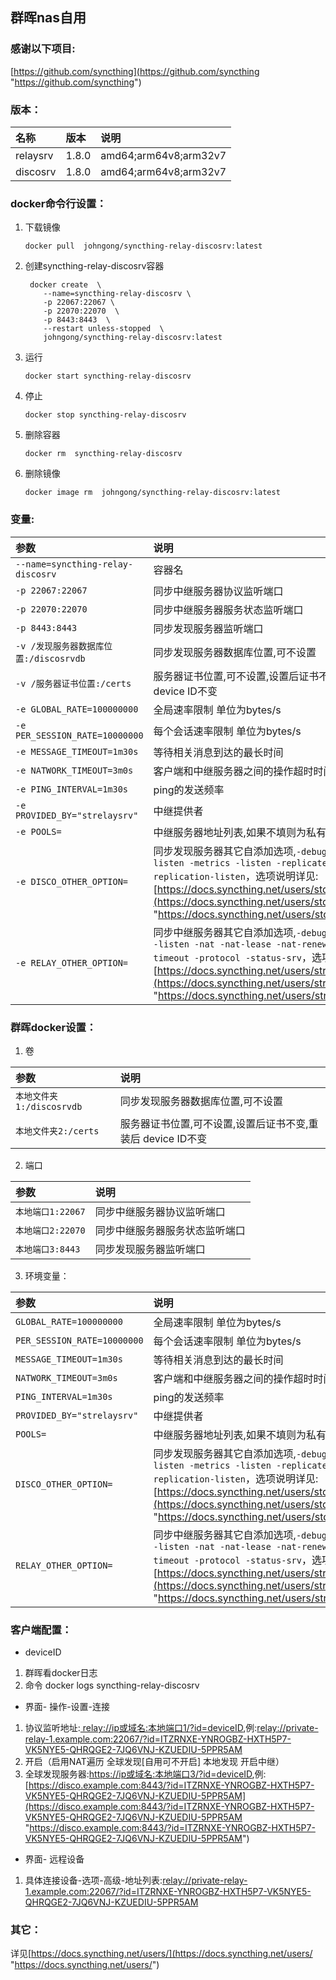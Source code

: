 ## 群晖nas自用

### 感谢以下项目:

[https://github.com/syncthing](https://github.com/syncthing "https://github.com/syncthing")

### 版本：

|名称|版本|说明|
|:-|:-|:-|
|relaysrv|1.8.0|amd64;arm64v8;arm32v7|
|discosrv|1.8.0|amd64;arm64v8;arm32v7|

### docker命令行设置：

1. 下载镜像

       docker pull  johngong/syncthing-relay-discosrv:latest

2. 创建syncthing-relay-discosrv容器

        docker create  \
           --name=syncthing-relay-discosrv \
           -p 22067:22067 \
           -p 22070:22070  \
           -p 8443:8443  \
           --restart unless-stopped  \
           johngong/syncthing-relay-discosrv:latest

3. 运行

       docker start syncthing-relay-discosrv

4. 停止

       docker stop syncthing-relay-discosrv

5. 删除容器

       docker rm  syncthing-relay-discosrv

6. 删除镜像

       docker image rm  johngong/syncthing-relay-discosrv:latest

### 变量:

|参数|说明|
|:-|:-|
| `--name=syncthing-relay-discosrv` |容器名|
| `-p 22067:22067` |同步中继服务器协议监听端口|
| `-p 22070:22070` |同步中继服务器服务状态监听端口|
| `-p 8443:8443` |同步发现服务器监听端口|
| `-v /发现服务器数据库位置:/discosrvdb` |同步发现服务器数据库位置,可不设置|
| `-v /服务器证书位置:/certs` |服务器证书位置,可不设置,设置后证书不变,重装后 device ID不变|
| `-e GLOBAL_RATE=100000000` |全局速率限制 单位为bytes/s|
| `-e PER_SESSION_RATE=10000000` | 每个会话速率限制 单位为bytes/s|
| `-e MESSAGE_TIMEOUT=1m30s` |等待相关消息到达的最长时间|
| `-e NATWORK_TIMEOUT=3m0s` | 客户端和中继服务器之间的操作超时时间|
| `-e PING_INTERVAL=1m30s` | ping的发送频率|
| `-e PROVIDED_BY="strelaysrv"` |中继提供者|
| `-e POOLS=` |中继服务器地址列表,如果不填则为私有中继|
| `-e DISCO_OTHER_OPTION=` |同步发现服务器其它自添加选项,`-debug -http -listen -metrics -listen -replicate -replication-listen`，选项说明详见:[https://docs.syncthing.net/users/stdiscosrv.html](https://docs.syncthing.net/users/stdiscosrv.html "https://docs.syncthing.net/users/stdiscosrv.html")|
| `-e RELAY_OTHER_OPTION=` |同步中继服务器其它自添加选项,`-debug -ext-address -listen -nat -nat-lease -nat-renewal -nat-timeout -protocol -status-srv`，选项说明详见:[https://docs.syncthing.net/users/strelaysrv.html](https://docs.syncthing.net/users/strelaysrv.html "https://docs.syncthing.net/users/strelaysrv.html")|

### 群晖docker设置：

1. 卷

|参数|说明|
|:-|:-|
| `本地文件夹1:/discosrvdb` |同步发现服务器数据库位置,可不设置|
| `本地文件夹2:/certs` |服务器证书位置,可不设置,设置后证书不变,重装后 device ID不变|

2. 端口

|参数|说明|
|:-|:-|
| `本地端口1:22067` |同步中继服务器协议监听端口|
| `本地端口2:22070` |同步中继服务器服务状态监听端口|
| `本地端口3:8443` |同步发现服务器监听端口|

3. 环境变量：

|参数|说明|
|:-|:-|
| `GLOBAL_RATE=100000000` |全局速率限制 单位为bytes/s|
| `PER_SESSION_RATE=10000000` | 每个会话速率限制 单位为bytes/s|
| `MESSAGE_TIMEOUT=1m30s` |等待相关消息到达的最长时间|
| `NATWORK_TIMEOUT=3m0s` | 客户端和中继服务器之间的操作超时时间|
| `PING_INTERVAL=1m30s` | ping的发送频率|
| `PROVIDED_BY="strelaysrv"` |中继提供者|
| `POOLS=` |中继服务器地址列表,如果不填则为私有中继|
| `DISCO_OTHER_OPTION=` |同步发现服务器其它自添加选项,`-debug -http -listen -metrics -listen -replicate -replication-listen`，选项说明详见:[https://docs.syncthing.net/users/stdiscosrv.html](https://docs.syncthing.net/users/stdiscosrv.html "https://docs.syncthing.net/users/stdiscosrv.html")|
| `RELAY_OTHER_OPTION=` |同步中继服务器其它自添加选项,`-debug -ext-address -listen -nat -nat-lease -nat-renewal -nat-timeout -protocol -status-srv`，选项说明详见:[https://docs.syncthing.net/users/strelaysrv.html](https://docs.syncthing.net/users/strelaysrv.html "https://docs.syncthing.net/users/strelaysrv.html")|

### 客户端配置：

* deviceID

1. 群晖看docker日志
2. 命令
        docker logs syncthing-relay-discosrv

* 界面- 操作-设置-连接

1. 协议监听地址:[ relay://ip或域名:本地端口1/?id=deviceID]( relay://ip或域名:本地端口1/?id=deviceID " relay://ip或域名:本地端口1/?id=deviceID"),例:[relay://private-relay-1.example.com:22067/?id=ITZRNXE-YNROGBZ-HXTH5P7-VK5NYE5-QHRQGE2-7JQ6VNJ-KZUEDIU-5PPR5AM](relay://private-relay-1.example.com:22067/?id=ITZRNXE-YNROGBZ-HXTH5P7-VK5NYE5-QHRQGE2-7JQ6VNJ-KZUEDIU-5PPR5AM "relay://private-relay-1.example.com:22067/?id=ITZRNXE-YNROGBZ-HXTH5P7-VK5NYE5-QHRQGE2-7JQ6VNJ-KZUEDIU-5PPR5AM")
2. 开启（启用NAT遍历 全球发现[自用可不开启] 本地发现 开启中继）
3. 全球发现服务器:[https://ip或域名:本地端口3/?id=deviceID](https://ip或域名:本地端口3/?id=deviceID "https://ip或域名:本地端口3/?id=deviceID"),例:[https://disco.example.com:8443/?id=ITZRNXE-YNROGBZ-HXTH5P7-VK5NYE5-QHRQGE2-7JQ6VNJ-KZUEDIU-5PPR5AM](https://disco.example.com:8443/?id=ITZRNXE-YNROGBZ-HXTH5P7-VK5NYE5-QHRQGE2-7JQ6VNJ-KZUEDIU-5PPR5AM "https://disco.example.com:8443/?id=ITZRNXE-YNROGBZ-HXTH5P7-VK5NYE5-QHRQGE2-7JQ6VNJ-KZUEDIU-5PPR5AM")

*  界面- 远程设备

1. 具体连接设备-选项-高级-地址列表:[relay://private-relay-1.example.com:22067/?id=ITZRNXE-YNROGBZ-HXTH5P7-VK5NYE5-QHRQGE2-7JQ6VNJ-KZUEDIU-5PPR5AM](relay://private-relay-1.example.com:22067/?id=ITZRNXE-YNROGBZ-HXTH5P7-VK5NYE5-QHRQGE2-7JQ6VNJ-KZUEDIU-5PPR5AM "relay://private-relay-1.example.com:22067/?id=ITZRNXE-YNROGBZ-HXTH5P7-VK5NYE5-QHRQGE2-7JQ6VNJ-KZUEDIU-5PPR5AM")

### 其它：

详见[https://docs.syncthing.net/users/](https://docs.syncthing.net/users/ "https://docs.syncthing.net/users/")
